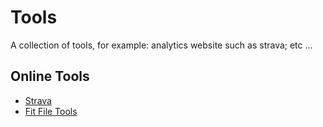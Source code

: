 # Tools

A collection of tools, for example: analytics website such as strava;
etc ...

## Online Tools

* [Strava](http://www.strava.com/)
* [Fit File Tools](https://www.fitfiletools.com/)
